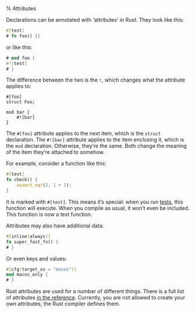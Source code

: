 % Attributes

Declarations can be annotated with ‘attributes’ in Rust. They look like this:

```rust
#[test]
# fn foo() {}
```

or like this:

```rust
# mod foo {
#![test]
# }
```

The difference between the two is the `!`, which changes what the attribute
applies to:

```rust,ignore
#[foo]
struct Foo;

mod bar {
    #![bar]
}
```

The `#[foo]` attribute applies to the next item, which is the `struct`
declaration. The `#![bar]` attribute applies to the item enclosing it, which is
the `mod` declaration. Otherwise, they’re the same. Both change the meaning of
the item they’re attached to somehow.

For example, consider a function like this:

```rust
#[test]
fn check() {
    assert_eq!(2, 1 + 1);
}
```

It is marked with `#[test]`. This means it’s special: when you run
[tests][tests], this function will execute. When you compile as usual, it won’t
even be included. This function is now a test function.

[tests]: testing.html

Attributes may also have additional data:

```rust
#[inline(always)]
fn super_fast_fn() {
# }
```

Or even keys and values:

```rust
#[cfg(target_os = "macos")]
mod macos_only {
# }
```

Rust attributes are used for a number of different things. There is a full list
of attributes [in the reference][reference]. Currently, you are not allowed to
create your own attributes, the Rust compiler defines them.

[reference]: ../reference.html#attributes
